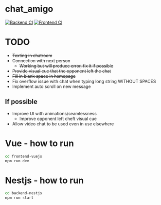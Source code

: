 # chat_amigo

[![Backend CI](https://github.com/momipochi/taiwan_amigo/actions/workflows/main_backend.yml/badge.svg)](https://github.com/momipochi/taiwan_amigo/actions/workflows/main_backend.yml)
[![Frontend CI](https://github.com/momipochi/taiwan_amigo/actions/workflows/main_frontend.yml/badge.svg)](https://github.com/momipochi/taiwan_amigo/actions/workflows/main_frontend.yml)

# TODO
- ~~Texting in chatroom~~
- ~~Connection with next person~~
    - ~~Working but will produce error, fix it if possible~~
- ~~Provide visual cue that the opponent left the chat~~
- ~~Fill in blank space in homepage~~
- Fix overflow issue with chat when typing long string WITHOUT SPACES
- Implement auto scroll on new message
## If possible
- Improve UI with animations/seamlessness
    - Improve opponent left cheft visual cue
- Allow video chat to be used even in use elsewhere

# Vue - how to run

```sh
cd frontend-vuejs
npm run dev
```

# Nestjs - how to run
```sh
cd backend-nestjs
npm run start
```